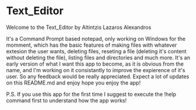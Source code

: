 # Text_Editor

Welcome to the Text_Editor by Altintzis Lazaros Alexandros

It's a Command Prompt based notepad, only working on Windows for the momment, which has the basic features of making files with whatever extesion the user wants, deleting files, reseting a file (deleting it's content without deleting the file), listing files and directories and much more.
It's an early version of what I want this app to become, as it is obvious from the name, and I'm working on it consistantly to improve the expierence of it's user. So any feedback would be really appreciated.
Expect a lot of updates on this README.md and enjoy hope you enjoy the app!

P.S. If you use this app for the first time I suggest to execute the !help command first to understand how the app works!
